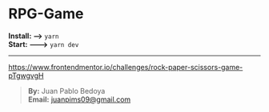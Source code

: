 # RPG-Game

**Install: -->** `yarn`<br />
**Start: --->** `yarn dev`<br />

<hr />

https://www.frontendmentor.io/challenges/rock-paper-scissors-game-pTgwgvgH

> **By:** Juan Pablo Bedoya <br /> **Email:** juanpims09@gmail.com

